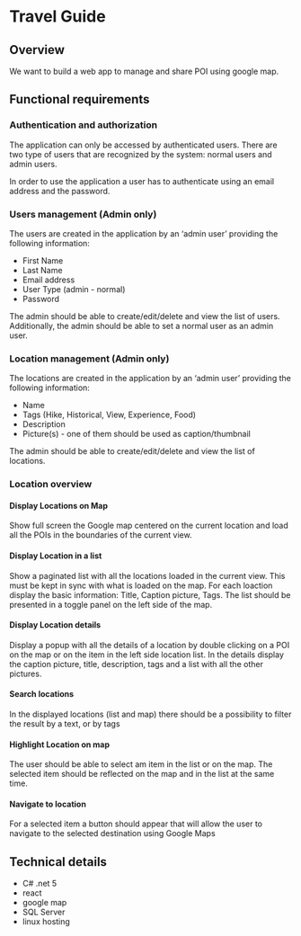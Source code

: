 # Travel Guide

## Overview

We want to build a web app to manage and share POI using google map.

## Functional requirements

### Authentication and authorization

The application can only be accessed by authenticated users. 
There are two type of users that are recognized by the system: normal users and admin users.

In order to use the application a user has to authenticate using an email address and the password.

### Users management (Admin only)

The users are created in the application by an ‘admin user’ providing the following information:  
- First Name
- Last Name
- Email address
- User Type (admin - normal)
- Password

The admin should be able to create/edit/delete and view the list of users. 
Additionally, the admin should be able to set a normal user as an admin user.

### Location management (Admin only)

The locations are created in the application by an ‘admin user’ providing the following information:
- Name
- Tags (Hike, Historical, View, Experience, Food)
- Description
- Picture(s) - one of them should be used as caption/thumbnail

The admin should be able to create/edit/delete and view the list of locations.

### Location overview 

#### Display Locations on Map 
Show full screen the Google map centered on the current location and load all the POIs in the boundaries of the current view.

#### Display Location in a list
Show a paginated list with all the locations loaded in the current view. This must be kept in sync with what is loaded on the map.
For each loaction display the basic information: Title, Caption picture, Tags.
The list should be presented in a toggle panel on the left side of the map.

#### Display Location details
Display a popup with all the details of a location by double clicking on a POI on the map or on the item in the left side location list.
In the details display the caption picture, title, description, tags and a list with all the other pictures.

#### Search locations
In the displayed locations (list and map) there should be a possibility to filter the result by a text, or by tags

#### Highlight Location on map
The user should be able to select am item in the list or on the map. 
The selected item should be reflected on the map and in the list at the same time.  

#### Navigate to location

For a selected item a button should appear that will allow the user to navigate to the selected destination using Google Maps

## Technical details
- C# .net 5  
- react 
- google map 
- SQL Server
- linux hosting 

